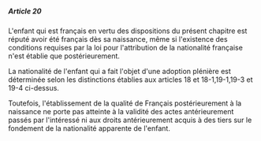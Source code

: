 ##### Article 20

L'enfant qui est français en vertu des dispositions du présent chapitre est réputé avoir été français dès sa naissance, même si l'existence des conditions requises par la loi pour l'attribution de la nationalité française n'est établie que postérieurement.

La nationalité de l'enfant qui a fait l'objet d'une adoption plénière est déterminée selon les distinctions établies aux articles 18 et 18-1,19-1,19-3 et 19-4 ci-dessus.

Toutefois, l'établissement de la qualité de Français postérieurement à la naissance ne porte pas atteinte à la validité des actes antérieurement passés par l'intéressé ni aux droits antérieurement acquis à des tiers sur le fondement de la nationalité apparente de l'enfant.

